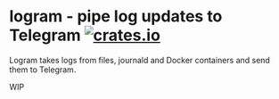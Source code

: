 # logram - pipe log updates to Telegram [![crates.io](https://img.shields.io/crates/v/logram.svg)](https://crates.io/crates/logram)

Logram takes logs from files, journald and Docker containers and send them to Telegram.

WIP
